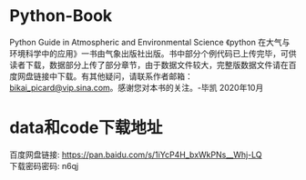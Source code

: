 # Python-Book
Python Guide in Atmospheric and Environmental Science
《python 在大气与环境科学中的应用》一书由气象出版社出版。书中部分个例代码已上传完毕，可供读者下载，数据部分上传了部分章节，由于数据文件较大，完整版数据文件请在百度网盘链接中下载。有其他疑问，请联系作者邮箱：bikai_picard@vip.sina.com。感谢您对本书的关注。-毕凯 2020年10月

# data和code下载地址
百度网盘链接: https://pan.baidu.com/s/1iYcP4H_bxWkPNs__Whj-LQ  
下载密码密码: n6qj
